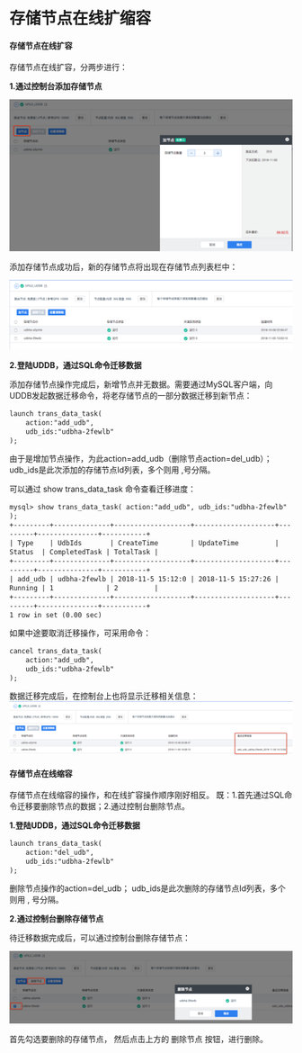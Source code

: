# 存储节点在线扩缩容



#### 存储节点在线扩容
存储节点在线扩容，分两步进行：

**1.通过控制台添加存储节点**

![image](/images/uddb08.png)

添加存储节点成功后，新的存储节点将出现在存储节点列表栏中：

![image](/images/uddb09.png)

**2.登陆UDDB，通过SQL命令迁移数据**

添加存储节点操作完成后，新增节点并无数据。需要通过MySQL客户端，向UDDB发起数据迁移命令，将老存储节点的一部分数据迁移到新节点：

```
launch trans_data_task(
	action:"add_udb",
	udb_ids:"udbha-2fewlb"
);
```

由于是增加节点操作，为此action=add\_udb（删除节点action=del\_udb）； udb\_ids是此次添加的存储节点Id列表，多个则用 ,号分隔。

可以通过 show trans\_data\_task 命令查看迁移进度：

```
mysql> show trans_data_task( action:"add_udb", udb_ids:"udbha-2fewlb" );
+---------+--------------+-------------------+--------------------+---------+---------------+-----------+
| Type    | UdbIds       | CreateTime        | UpdateTime         | Status  | CompletedTask | TotalTask |
+---------+--------------+-------------------+--------------------+---------+---------------+-----------+
| add_udb | udbha-2fewlb | 2018-11-5 15:12:0 | 2018-11-5 15:27:26 | Running | 1             | 2         |
+---------+--------------+-------------------+--------------------+---------+---------------+-----------+
1 row in set (0.00 sec)
```

如果中途要取消迁移操作，可采用命令：

```
cancel trans_data_task(
	action:"add_udb",
	udb_ids:"udbha-2fewlb"
);
```

数据迁移完成后，在控制台上也将显示迁移相关信息： 
![image](/images/uddb10.png)

#### 存储节点在线缩容

存储节点在线缩容的操作，和在线扩容操作顺序刚好相反。 既：1.首先通过SQL命令迁移要删除节点的数据；2.通过控制台删除节点。

**1.登陆UDDB，通过SQL命令迁移数据**

```
launch trans_data_task(
	action:"del_udb",
	udb_ids:"udbha-2fewlb"
);
```

删除节点操作的action=del\_udb； udb\_ids是此次删除的存储节点Id列表，多个则用 , 号分隔。

**2.通过控制台删除存储节点**

待迁移数据完成后，可以通过控制台删除存储节点：

![image](/images/uddb11.png)

首先勾选要删除的存储节点， 然后点击上方的 删除节点 按钮，进行删除。
